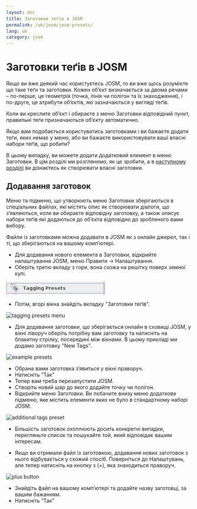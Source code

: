```yaml
---
layout: doc
title: Заготовки теґів в JOSM
permalink: /uk/josm/josm-presets/
lang: uk
category: josm
---
```


Заготовки теґів в JOSM
============


Якщо ви вже деякий час користуєтесь JOSM, то ви вже щось розумієте що таке теґи та заготовки. Кожен об’єкт визначається за двома речами – по-перше, це геометрія (точка, лінія чи полігон та їх знаходження), і по-друге, це атрибути об’єктів, які зазначаються у вигляді теґів.  

Коли ви креслите об’єкт і обираєте з меню Заготовки відповідний пункт, правильні теґи призначаються об’єкту автоматично.  

Якщо вам подобається користуватись заготовками і ви бажаєте додати теґи, яких немає у меню, або ви бажаєте використовувати ваші власні набори теґів, що робити?   

В цьому випадку, ви можете додати додатковий елемент в меню Заготовки. В цім розділі ми розглянемо, як це зробити, а в [наступному розділі](/uk/josm/creating-presets) ви дізнаєтесь як створювати власні заготовки.  


Додавання заготовок
-----------

Меню та підменю, що утворюють меню Заготовки зберігаються в спеціальних файлах, які містять опис як створювати діалоги, що з’являються, коли ви обираєте відповідну заготовку, а також описує набори теґів які додаються до об’єкта відповідно до зробленого вами вибору.  

Файли із заготовками можна додавати в JOSM як з онлайн джерел, так і ті, що зберігаються на вашому комп’ютері.  

* Для додавання нового елемента в Заготовки, відкрийте налаштування JOSM, меню Правити -> Налаштування.  
* Оберіть третю вкладу з гори, вона схожа на решітку поверх земної кулі.  

![tagging presets tab][]

* Потім, вгорі вікна знайдіть вкладку "Заготовки теґів".  

![tagging presets menu][]

* Для додавання заготовки, що зберігається онлайн в сховищі JOSM, у вікні ліворуч оберіть потрібну вам заготовку та натисніть на блакитну стрілку, посередині між вікнами. В цьому прикладі ми додамо заготовку "New Tags".  

![example presets][]

* Обрана вами заготовка з’явиться у вікні праворуч.  
* Натисніть “Так”  
* Тепер вам треба перезапустити JOSM.  
* Створіть новий шар до якого додайте точку чи полігон.  
* Відкрийте меню Заготовки. Ви побачите внизу меню додаткове підменю, яке містить елементи яких не було в стандартному наборі JOSM.  

![additional tags preset][]

* Більшість заготовок охоплюють досить конкретні випадки, перегляньте список та пошукайте той, який відповідає вашим інтересам.  

* Якщо ви отримали файл із заготовкою, додавання нових заготовок з нього відбувається у схожий спосіб. Поверніться до Налаштувань, але тепер натисніть на кнопку з (+), яка знаходиться праворуч.  

![plus button][]

* Знайдіть файл на вашому комп’ютері та додайте назву заготовці, за вашим бажанням.  
* Натисніть “Так”  


[tagging presets tab]: /images/josm/tagging-presets-tab.png
[tagging presets menu]: /images/josm/tagging-presets-menu.png
[example presets]: /images/josm/example-presets2.png
[additional tags preset]: /images/josm/new-tags-preset.png
[plus button]: /images/josm/plus-button.png

